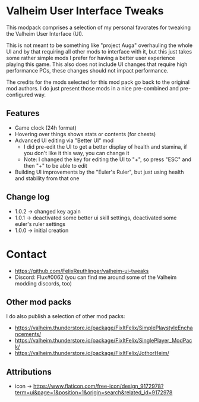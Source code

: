 # Valheim User Interface Tweaks

This modpack comprises a selection of my personal favorates for tweaking the Valheim User Interface (UI). 

This is not meant to be something like "project Auga" overhauling the whole UI and by that requiring all other mods to interface with it, but this just takes some rather simple mods I prefer for having a better user experience playing this game. This also does not include UI changes that require high performance PCs, these changes should not impact performance.

The credits for the mods selected for this mod pack go back to the original mod authors. I do just present those mods in a nice pre-combined and pre-configured way.

## Features

* Game clock (24h format)
* Hovering over things shows stats or contents (for chests)
* Advanced UI editing via "Better UI" mod
    * I did pre-edit the UI to get a better display of health and stamina, if you don't like it this way, you can change it
    * Note: I changed the key for editing the UI to "+", so press "ESC" and then "+" to be able to edit
* Building UI improvements by the "Euler's Ruler", but just using health and stability from that one

## Change log

* 1.0.2 -> changed key again
* 1.0.1 -> deactivated some better ui skill settings, deactivated some euler's ruler settings
* 1.0.0 -> initial creation

# Contact

* https://github.com/FelixReuthlinger/valheim-ui-tweaks
* Discord: Flux#0062 (you can find me around some of the Valheim modding discords, too)

## Other mod packs

I do also publish a selection of other mod packs:

* https://valheim.thunderstore.io/package/FixItFelix/SimplePlaystyleEnchancements/
* https://valheim.thunderstore.io/package/FixItFelix/SinglePlayer_ModPack/
* https://valheim.thunderstore.io/package/FixItFelix/JothorHeim/ 

## Attributions

* icon -> https://www.flaticon.com/free-icon/design_9172978?term=ui&page=1&position=1&origin=search&related_id=9172978